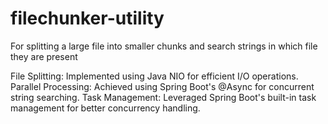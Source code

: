 # filechunker-utility
For splitting a large file into smaller chunks and search strings in which file they are present

File Splitting: Implemented using Java NIO for efficient I/O operations.
Parallel Processing: Achieved using Spring Boot's @Async for concurrent string searching.
Task Management: Leveraged Spring Boot's built-in task management for better concurrency handling.
